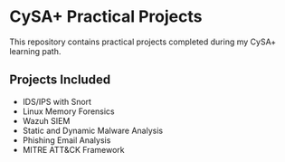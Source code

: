 # CySA+ Practical Projects

This repository contains practical projects completed during my CySA+ learning path.

## Projects Included

- IDS/IPS with Snort  
- Linux Memory Forensics  
- Wazuh SIEM  
- Static and Dynamic Malware Analysis  
- Phishing Email Analysis  
- MITRE ATT&CK Framework
